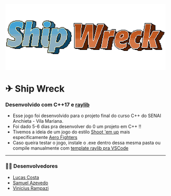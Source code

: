 <p align="center">
  <img src="img/Shipwrecktitle.png">
</p>

# ✈ Ship Wreck
### Desenvolvido com C++17 e [raylib](https://www.raylib.com/)
- Esse jogo foi desenvolvido para o projeto final do curso C++ do SENAI Anchieta - Vila Mariana.
- Foi dado 5-6 dias pra desenvolver do 0 um projeto em C++ !!
- Tivemos a ideia de um jogo do estilo [Shoot 'em up](https://pt.wikipedia.org/wiki/Shoot_%27em_up) mais especificamente [Aero Fighters](https://pt.wikipedia.org/wiki/Aero_Fighters)
- Caso queira testar o jogo, instale o .exe dentro dessa mesma pasta ou compile manualmente com [template raylib pra VSCode](https://gitlab.com/GameDevTV/CPPCourse/raylib-vscode-template/-/tree/main)

---

### 👨‍💻 Desenvolvedores

- [Lucas Costa](https://github.com/Lucasbc47)
- [Samuel Azevedo](https://github.com/Skillterer)
- [Vinicius Rampazi](https://github.com/icexsilent)
